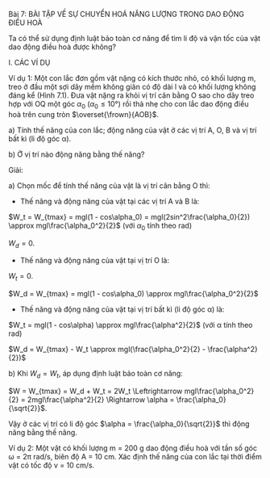 Bài 7: BÀI TẬP VỀ SỰ CHUYỂN HOÁ NĂNG LƯỢNG TRONG DAO ĐỘNG ĐIỀU HOÀ

Ta có thể sử dụng định luật bảo toàn cơ năng để tìm li độ và vận tốc của vật dao động điều hoà được không?

I. CÁC VÍ DỤ

Ví dụ 1: Một con lắc đơn gồm vật nặng có kích thước nhỏ, có khối lượng m, treo ở đầu một sợi dây mềm không giãn có độ dài l và có khối lượng không đáng kể (Hình 7.1). Đưa vật nặng ra khỏi vị trí cân bằng O sao cho dây treo hợp với OQ một góc $\alpha_0$ ($\alpha_0 \leq 10°$) rồi thả nhẹ cho con lắc dao động điều hoà trên cung tròn $\overset{\frown}{AOB}$.

a) Tính thế năng của con lắc; động năng của vật ở các vị trí A, O, B và vị trí bất kì (li độ góc α).

b) Ở vị trí nào động năng bằng thế năng?

Giải:

a) Chọn mốc để tính thế năng của vật là vị trí cân bằng O thì:

- Thế năng và động năng của vật tại các vị trí A và B là:

$W_t = W_{tmax} = mgl(1 - cos\alpha_0) = mgl(2sin^2\frac{\alpha_0}{2}) \approx mgl\frac{\alpha_0^2}{2}$ (với $\alpha_0$ tính theo rad)

$W_d = 0$.

- Thế năng và động năng của vật tại vị trí O là:

$W_t = 0$.

$W_d = W_{tmax} = mgl(1 - cos\alpha_0) \approx mgl\frac{\alpha_0^2}{2}$

- Thế năng và động năng của vật tại vị trí bất kì (li độ góc α) là:

$W_t = mgl(1 - cos\alpha) \approx mgl\frac{\alpha^2}{2}$ (với α tính theo rad)

$W_d = W_{tmax} - W_t \approx mgl(\frac{\alpha_0^2}{2} - \frac{\alpha^2}{2})$

b) Khi $W_d = W_t$, áp dụng định luật bảo toàn cơ năng:

$W = W_{tmax} = W_d + W_t = 2W_t \Leftrightarrow mgl\frac{\alpha_0^2}{2} = 2mgl\frac{\alpha^2}{2} \Rightarrow \alpha = \frac{\alpha_0}{\sqrt{2}}$.

Vậy ở các vị trí có li độ góc $\alpha = \frac{\alpha_0}{\sqrt{2}}$ thì động năng bằng thế năng.

Ví dụ 2: Một vật có khối lượng m = 200 g dao động điều hoà với tần số góc ω = 2π rad/s, biên độ A = 10 cm. Xác định thế năng của con lắc tại thời điểm vật có tốc độ v = 10 cm/s.